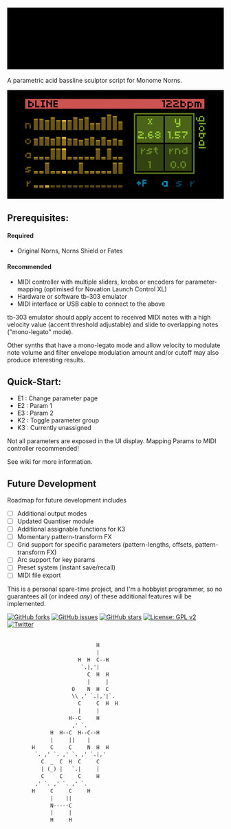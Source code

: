 ![bline](https://github.com/toneburst/bline/blob/main/screenshots/bLINE_Logo_GIF.gif)

A parametric acid bassline sculptor script for Monome Norns.

![bline main screen](https://github.com/toneburst/bline/blob/main/screenshots/display_anatomy.png)

## Prerequisites:

#### Required

- Original Norns, Norns Shield or Fates

#### Recommended

- MIDI controller with multiple sliders, knobs or encoders for parameter-mapping (optimised for Novation Launch Control XL)
- Hardware or software tb-303 emulator
- MIDI interface or USB cable to connect to the above

tb-303 emulator should apply accent to received MIDI notes with a high velocity value (accent threshold adjustable) and slide to overlapping notes ("mono-legato" mode).

Other synths that have a mono-legato mode and allow velocity to modulate note volume and filter envelope modulation amount and/or cutoff may also produce interesting results. 

## Quick-Start:

- E1 : Change parameter page
- E2 : Param 1
- E3 : Param 2
- K2 : Toggle parameter group
- K3 : Currently unassigned

Not all parameters are exposed in the UI display. Mapping Params to MIDI controller recommended!

See wiki for more information.

## Future Development

Roadmap for future development includes

- [ ] Additional output modes
- [ ] Updated Quantiser module
- [ ] Additional assignable functions for K3
- [ ] Momentary pattern-transform FX 
- [ ] Grid support for specific parameters (pattern-lengths, offsets, pattern-transform FX)
- [ ] Arc support for key params
- [ ] Preset system (instant save/recall)
- [ ] MIDI file export

This is a personal spare-time project, and I'm a hobbyist programmer, so no guarantees all (or indeed *any*) of these additional features will be implemented.

[![GitHub forks](https://img.shields.io/github/forks/toneburst/bline)](https://github.com/toneburst/bline/network)
[![GitHub issues](https://img.shields.io/github/issues/toneburst/bline)](https://github.com/toneburst/bline/issues)
[![GitHub stars](https://img.shields.io/github/stars/toneburst/bline)](https://github.com/toneburst/bline/stargazers)
[![License: GPL v2](https://img.shields.io/badge/License-GPL_v2-blue.svg)](https://www.gnu.org/licenses/old-licenses/gpl-2.0.en.html)
[![Twitter](https://img.shields.io/twitter/url?style=social&url=https%3A%2F%2Fgithub.com%2Ftoneburst%2Fbline)](https://twitter.com/intent/tweet?text=Wow:&url=https%3A%2F%2Fgithub.com%2Ftoneburst%2Fbline)

```txt

                             H
                             |
                       H  H  C--H
                        `.|,'|
                          C  H  H
                          |     |
                     O    N  H  C
                     \\ ,' `.|,'|`.
                       C     C  H  H
                       |     |
                    H--C     H
                     ,' `.
              H  H--C  H--C--H
              |     ||    |
        H     C     C     N  H  H
         `. ,' `. ,' `. ,' `.|,'
           C  _  C  H  C     C
           | (_) |   `.|     |
           C     C     C     H
         ,' `. ,' `. ,' `.
        H     C     C     H
              |    ||
              N-----C
              |     |
              H     H

```
